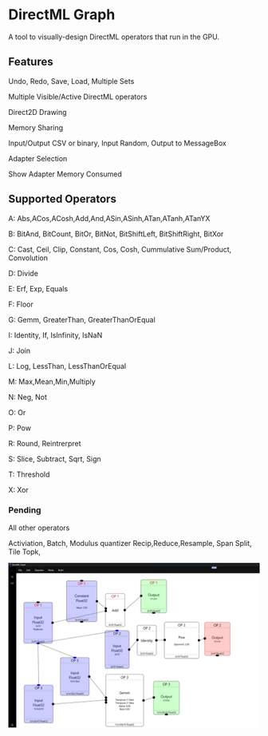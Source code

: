 # DirectML Graph

A tool to visually-design DirectML operators that run in the GPU.


## Features

Undo, Redo, Save, Load, Multiple Sets

Multiple Visible/Active DirectML operators

Direct2D Drawing

Memory Sharing

Input/Output CSV or binary, Input Random, Output to MessageBox

Adapter Selection

Show Adapter Memory Consumed

## Supported Operators

A: Abs,ACos,ACosh,Add,And,ASin,ASinh,ATan,ATanh,ATanYX

B: BitAnd, BitCount, BitOr, BitNot, BitShiftLeft, BitShiftRight, BitXor

C: Cast, Ceil, Clip, Constant, Cos, Cosh, Cummulative Sum/Product, Convolution

D: Divide

E: Erf, Exp, Equals

F: Floor

G: Gemm, GreaterThan, GreaterThanOrEqual

I: Identity, If, IsInfinity, IsNaN

J: Join

L: Log, LessThan, LessThanOrEqual

M: Max,Mean,Min,Multiply

N: Neg, Not

O: Or

P: Pow

R: Round, Reintrerpret

S: Slice, Subtract, Sqrt, Sign

T: Threshold

X: Xor
### Pending

All other operators

Activiation, Batch, 
Modulus quantizer  Recip,Reduce,Resample, Span Split, Tile Topk, 

![screenshot](graph1.jpg)